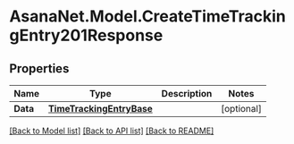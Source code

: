# AsanaNet.Model.CreateTimeTrackingEntry201Response

## Properties

Name | Type | Description | Notes
------------ | ------------- | ------------- | -------------
**Data** | [**TimeTrackingEntryBase**](TimeTrackingEntryBase.md) |  | [optional] 

[[Back to Model list]](../README.md#documentation-for-models) [[Back to API list]](../README.md#documentation-for-api-endpoints) [[Back to README]](../README.md)

